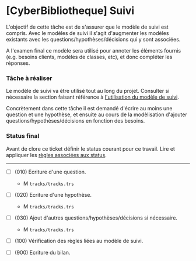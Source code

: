 [CyberBibliotheque] Suivi
=========================

L'objectif de cette tâche est de s'assurer que le modèle de suivi
est compris. Avec le modèles de suivi il s'agit d'augmenter les 
modèles existants avec les questions/hypothèses/décisions qui y sont
associées.

A l'examen final ce modèle sera utilisé pour annoter
les éléments fournis (e.g. besoins clients, modèles de classes, etc), 
et donc compléter les réponses.

### Tâche à réaliser

Le modèle de suivi va être utilisé tout au long du projet.
Consulter si nécessaire la section faisant référence à 
[l'utilisation du modèle de suivi](https://modelscript.readthedocs.io/en/latest/methods/tracks/index.html#usage).

Concrètement dans cette tâche il est demandé d'écrire au moins une question
et une hypothèse, et ensuite au cours de la modèlisation d'ajouter
questions/hypothèses/décisions en fonction des besoins.

### Status final

Avant de clore ce ticket définir le status courant pour ce travail. Lire et appliquer les [règles associées aux status](https://modelscript.readthedocs.io/en/latest/methods/status/index.html#rules).
________

- [ ] (010) Ecriture d'une question.
    - M ``tracks/tracks.trs``
- [ ] (020) Ecriture d'une hypothèse.
    - M ``tracks/tracks.trs``
- [ ] (030) Ajout d'autres questions/hypothèses/décisions si nécessaire.
    - M ``tracks/tracks.trs``
- [ ] (100) Vérification des règles liées au modèle de suivi.
- [ ] (900) Ecriture du bilan.

    
